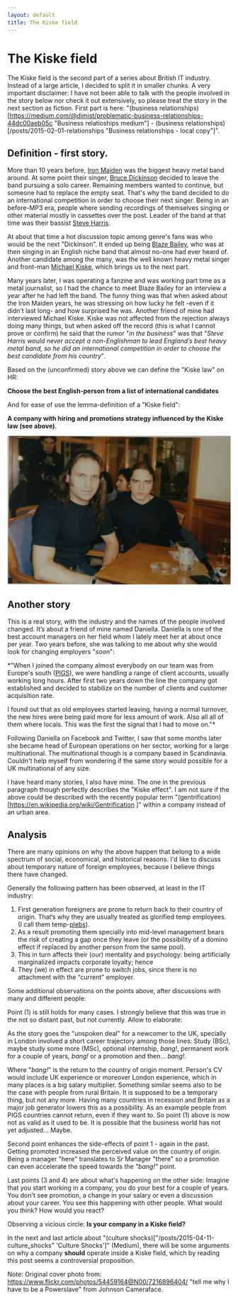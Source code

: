 ```yaml
---
layout: default
title: The Kiske field
---
```


# The Kiske field

The Kiske field is the second part of a series about British IT industry. Instead of a large article, I decided to split it in smaller chunks. A very important disclaimer: I have not been able to talk with the people involved in the story below nor check it out extensively, so please treat the story in the next section as fiction. First part is here: "(business relationships)[https://medium.com/@dimist/problematic-business-relationships-44dc00aeb05c "Business relatioships medium"] - (business relationships)[/posts/2015-02-01-relationships "Business relationships - local copy"]".

## Definition - first story.

More than 10 years before, [Iron Maiden](https://en.wikipedia.org/wiki/Iron_Maiden 'Iron Maiden - Wikipedia') was the biggest heavy metal band around. At some point their singer, [Bruce Dickinson](https://en.wikipedia.org/wiki/Bruce_Dickinson 'Bruce Dickinson - Wikipedia') decided to leave the band pursuing a solo career. Remaining members wanted to continue, but someone had to replace the empty seat.  That's why the band decided to do an international competition in order to choose their next singer. Being in an before-MP3 era, people where sending recordings of themselves singing or other material mostly in cassettes over the post. Leader of the band at that time was their bassist [Steve Harris](https://en.wikipedia.org/wiki/Steve_Harris_%28musician%29 'Steve Harris - Wikipedia').

At about that time a hot discussion topic among genre's fans was who would be the next "Dickinson". It ended up being [Blaze Bailey](https://en.wikipedia.org/wiki/Blaze_Bayley 'Blaze Bailey - Wikipedia'), who was at then singing in an English niche band that almost no-one had ever heard of. Another candidate among the many, was the well known heavy metal singer and front-man [Michael Kiske](https://en.wikipedia.org/wiki/Michael_Kiske 'Michael Kiske - Wikipedia'), which brings us to the next part.

Many years later, I was operating a fanzine and was working part time as a metal journalist, so I had the chance to meet Blaze Bailey for an interview a year after he had left the band. The funny thing was that when asked about the Iron Maiden years, he was stressing on how lucky he felt -even if it didn’t last long- and how surprised he was. Another friend of mine had interviewed Michael Kiske. Kiske was not affected from the rejection always doing many things, but when asked off the record (this is what I cannot prove or confirm) he said that the rumor "*in the business*" was that "*Steve Harris would never accept a non-Englishman to lead England’s best heavy metal band, so he did an international competition in order to choose the best candidate from his country*".

Based on the (unconfirmed) story above we can define the "Kiske law" on HR:

**Choose the best English-person from a list of international candidates**

And for ease of use the lemma-definition of a "Kiske field":

**A company with hiring and promotions strategy influenced by the Kiske law (see above)**.

![Blaze with me!](/images/blaze-photo.jpg "Blaze with me!")

## Another story

This is a real story, with the industry and the names of the people involved changed. It’s about a friend of mine named Daniella. Daniella is one of the best account managers on her field whom I lately meet her at about once per year. Two years before, she was talking to me about why she would look for changing employers "*soon*":

*"When I joined the company almost everybody on our team was from Europe's south ([PIGS](http://en.wikipedia.org/wiki/PIGS_%28economics%29 'PIGS')), we were handling a range of client accounts, usually working long hours. After first two years down the line the company got established and decided to stabilize on the number of clients and customer acquisition rate.

I found out that as old employees started leaving, having a normal turnover, the new hires were being paid more for less amount of work. Also all all of them where locals. This was the first the signal that I had to move on."*

Following Daniella on Facebook and Twitter, I saw that some months later she became  head of European operations on her sector, working for a large multinational. The multinational though is a company based in Scandinavia. Couldn't help myself from wondering if the same story would possible for a UK multinational of any size.

I have heard many stories, I also have mine. The one in the previous paragraph though perfectly describes the "Kiske effect". I am not sure if the above could be described with the recently popular term "(gentrification)[https://en.wikipedia.org/wiki/Gentrification ]" within a company instead of an urban area.

## Analysis

There are many opinions on why the above happen that belong to a wide spectrum of social, economical, and historical reasons. I'd like to discuss about temporary nature of foreign employees, because I believe things there have changed.

Generally the following pattern has been observed, at least in the IT industry:

1. First generation foreigners are prone to return back to their country of origin. That’s why they are usually treated as glorified temp employees. (I call them temp-[plebs](http://en.wikipedia.org/wiki/Plebgate 'Plebgate')). 
2. As a result promoting them specially into mid-level management bears the risk of creating a gap once they leave (or the possibility of a domino effect if replaced by another person from the same pool).
3. This in turn affects their (our) mentality and psychology: being artificially marginalized impacts corporate loyalty; hence
4. They (we) in effect are prone to switch jobs, since there is no attachment with the “current” employer.

Some additional observations on the points above, after discussions with many and different people:

Point (1) is still holds for many cases. I strongly believe that this was true in the not so distant past, but not currently. Allow to elaborate:

As the story goes the "unspoken deal" for a newcomer to the UK, specially in London involved a short career trajectory among those lines: Study (BSc), maybe study some more (MSc), optional internship, *bang!*, permanent work for a couple of years, *bang!* or a promotion and then... *bang!*.

Where "*bang!*" is the return to the country of origin moment. Person's CV would include UK experience or moreover London experience, which in many places is a big salary multiplier. Something similar seems also to be the case with people from rural Britain. It is supposed to be a temporary thing, but not any more. Having many countries in recession and Britain as a major job generator lowers this as a possibility. As an example people from PIGS countries cannot return, even if they want to. So point (1) above is now not as valid as it used to be. It is possible that the business world has not yet adjusted... Maybe.

Second point enhances the side-effects of point 1 - again in the past. Getting promoted
increased the perceived value on the country of origin. Being a manager "here" translates to Sr Manager "there" so a promotion can even accelerate the speed towards the *"bang!"* point.

Last points (3 and 4) are about what's happening on the other side: Imagine that you start working in a company, you do your best for a couple of years. You don't see promotion, a change in your salary or even a discussion about your career. You see this happening with other people. What would you think? How would you react?

Observing a vicious circle: **Is your company in a Kiske field?**

In the next and last article about "(culture shocks)["/posts/2015-04-11-culture_shocks" 'Culture Shocks']" (Medium), there will be some arguments on why a company **should** operate inside a Kiske field, which by reading this post seems a controversial proposition.

Note: Original cover photo from: https://www.flickr.com/photos/54459164@N00/7216896404/
"tell me why I have to be a Powerslave" from Johnson Cameraface.
